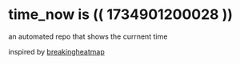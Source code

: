 # time_now is (( 1734901200028 ))

an automated repo that shows the currnent time

inspired by [breakingheatmap](https://github.com/breakingheatmap/breakingheatmap)